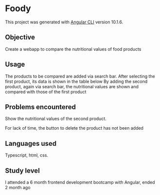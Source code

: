 # Foody

This project was generated with [Angular CLI](https://github.com/angular/angular-cli) version 10.1.6.

## Objective

Create a webapp to compare the nutritional values of food
products

## Usage

The products to be compared are added via search bar. After
selecting the first product, its data is shown in the table below By
adding the second product, again via search bar, the nutritional values
are shown and compared with those of the first product

## Problems encountered

Show the nutritional values of the second product.

For lack of time, the button to delete the product has not been added

## Languages used

Typescript, html, css.

## Study level

I attended a 6 month frontend development bootcamp with Angular, ended 2 month ago
